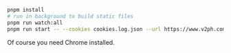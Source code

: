 ```bash
pnpm install
# run in background to build static files
pnpm run watch:all
pnpm run start -- --cookies cookies.log.json --url https://www.v2ph.com/album/am4o344z.html
```

Of course you need Chrome installed.
